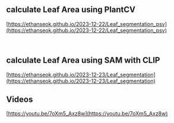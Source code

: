 ## calculate Leaf Area using PlantCV 
[https://ethanseok.github.io/2023-12-22/Leaf_segmentation_psv](https://ethanseok.github.io/2023-12-22/Leaf_segmentation_psv)

<br>

## calculate Leaf Area using SAM with CLIP
[https://ethanseok.github.io/2023-12-23/Leaf_segmentation](https://ethanseok.github.io/2023-12-23/Leaf_segmentation)

## Videos
[https://youtu.be/7oXm5_Axz8w](https://youtu.be/7oXm5_Axz8w)
